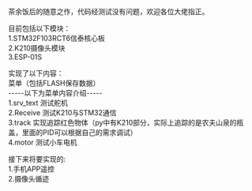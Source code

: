 茶余饭后的随意之作，代码经测试没有问题，欢迎各位大佬指正。     
    
目前包括以下模块：   
1.STM32F103RCT6信泰核心板     
2.K210摄像头模块    
3.ESP-01S   
   
实现了以下内容：   
菜单（包括FLASH保存数据）   
-----以下为菜单内容介绍-----   
1.srv_text   测试舵机   
2.Receive    测试K210与STM32通信    
3.track      实现追踪红色物体（py中有K210部分，实际上追踪的是农夫山泉的瓶盖，里面的PID可以根据自己的需求调试）    
4.motor      测试小车电机    
   
接下来将要实现的:   
1.手机APP遥控   
2.摄像头循迹   
   

